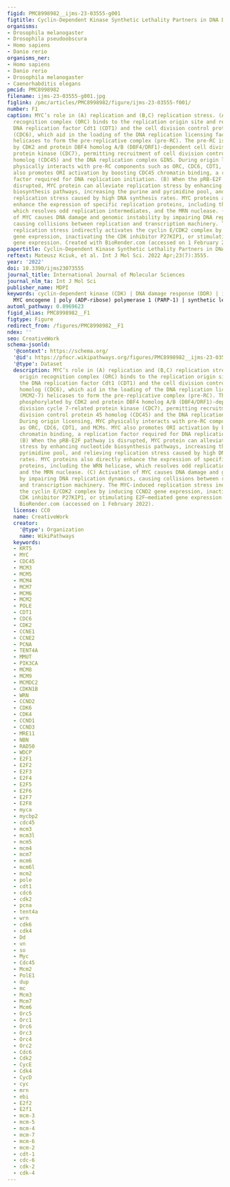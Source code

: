 ```yaml
---
figid: PMC8998982__ijms-23-03555-g001
figtitle: Cyclin-Dependent Kinase Synthetic Lethality Partners in DNA Damage Response
organisms:
- Drosophila melanogaster
- Drosophila pseudoobscura
- Homo sapiens
- Danio rerio
organisms_ner:
- Homo sapiens
- Danio rerio
- Drosophila melanogaster
- Caenorhabditis elegans
pmcid: PMC8998982
filename: ijms-23-03555-g001.jpg
figlink: /pmc/articles/PMC8998982/figure/ijms-23-03555-f001/
number: F1
caption: MYC’s role in (A) replication and (B,C) replication stress. (A) The origin
  recognition complex (ORC) binds to the replication origin site and recruits the
  DNA replication factor Cdt1 (CDT1) and the cell division control protein 6 homolog
  (CDC6), which aid in the loading of the DNA replication licensing factor (MCM2-7)
  helicases to form the pre-replicative complex (pre-RC). The pre-RC is phosphorylated
  by CDK2 and protein DBF4 homolog A/B (DBF4/DRF1)-dependent cell division cycle 7-related
  protein kinase (CDC7), permitting recruitment of cell division control protein 45
  homolog (CDC45) and the DNA replication complex GINS. During origin licensing, MYC
  physically interacts with pre-RC components such as ORC, CDC6, CDT1, and MCMs. MYC
  also promotes ORI activation by boosting CDC45 chromatin binding, a replication
  factor required for DNA replication initiation. (B) When the pRB-E2F pathway is
  disrupted, MYC protein can alleviate replication stress by enhancing nucleotide
  biosynthesis pathways, increasing the purine and pyrimidine pool, and relieving
  replication stress caused by high DNA synthesis rates. MYC proteins also directly
  enhance the expression of specific replication proteins, including the WRN helicase,
  which resolves odd replication intermediates, and the MRN nuclease. (C) Activation
  of MYC causes DNA damage and genomic instability by impairing DNA replication dynamics,
  causing collisions between replication and transcription machinery. The MYC-induced
  replication stress indirectly activates the cyclin E/CDK2 complex by inducing CCND2
  gene expression, inactivating the CDK inhibitor P27KIP1, or stimulating E2F–mediated
  gene expression. Created with BioRender.com (accessed on 1 February 2022).
papertitle: Cyclin-Dependent Kinase Synthetic Lethality Partners in DNA Damage Response.
reftext: Mateusz Kciuk, et al. Int J Mol Sci. 2022 Apr;23(7):3555.
year: '2022'
doi: 10.3390/ijms23073555
journal_title: International Journal of Molecular Sciences
journal_nlm_ta: Int J Mol Sci
publisher_name: MDPI
keywords: cyclin-dependent kinase (CDK) | DNA damage response (DDR) | inhibitor |
  MYC oncogene | poly (ADP-ribose) polymerase 1 (PARP-1) | synthetic lethality
automl_pathway: 0.8969623
figid_alias: PMC8998982__F1
figtype: Figure
redirect_from: /figures/PMC8998982__F1
ndex: ''
seo: CreativeWork
schema-jsonld:
  '@context': https://schema.org/
  '@id': https://pfocr.wikipathways.org/figures/PMC8998982__ijms-23-03555-g001.html
  '@type': Dataset
  description: MYC’s role in (A) replication and (B,C) replication stress. (A) The
    origin recognition complex (ORC) binds to the replication origin site and recruits
    the DNA replication factor Cdt1 (CDT1) and the cell division control protein 6
    homolog (CDC6), which aid in the loading of the DNA replication licensing factor
    (MCM2-7) helicases to form the pre-replicative complex (pre-RC). The pre-RC is
    phosphorylated by CDK2 and protein DBF4 homolog A/B (DBF4/DRF1)-dependent cell
    division cycle 7-related protein kinase (CDC7), permitting recruitment of cell
    division control protein 45 homolog (CDC45) and the DNA replication complex GINS.
    During origin licensing, MYC physically interacts with pre-RC components such
    as ORC, CDC6, CDT1, and MCMs. MYC also promotes ORI activation by boosting CDC45
    chromatin binding, a replication factor required for DNA replication initiation.
    (B) When the pRB-E2F pathway is disrupted, MYC protein can alleviate replication
    stress by enhancing nucleotide biosynthesis pathways, increasing the purine and
    pyrimidine pool, and relieving replication stress caused by high DNA synthesis
    rates. MYC proteins also directly enhance the expression of specific replication
    proteins, including the WRN helicase, which resolves odd replication intermediates,
    and the MRN nuclease. (C) Activation of MYC causes DNA damage and genomic instability
    by impairing DNA replication dynamics, causing collisions between replication
    and transcription machinery. The MYC-induced replication stress indirectly activates
    the cyclin E/CDK2 complex by inducing CCND2 gene expression, inactivating the
    CDK inhibitor P27KIP1, or stimulating E2F–mediated gene expression. Created with
    BioRender.com (accessed on 1 February 2022).
  license: CC0
  name: CreativeWork
  creator:
    '@type': Organization
    name: WikiPathways
  keywords:
  - KRT5
  - MYC
  - CDC45
  - MCM3
  - MCM5
  - MCM4
  - MCM7
  - MCM6
  - MCM2
  - POLE
  - CDT1
  - CDC6
  - CDK2
  - CCNE1
  - CCNE2
  - PCNA
  - TENT4A
  - MMUT
  - PIK3CA
  - MCM8
  - MCM9
  - MCMDC2
  - CDKN1B
  - WRN
  - CCND2
  - CDK6
  - CDK4
  - CCND1
  - CCND3
  - MRE11
  - NBN
  - RAD50
  - WDCP
  - E2F1
  - E2F2
  - E2F3
  - E2F4
  - E2F5
  - E2F6
  - E2F7
  - E2F8
  - myca
  - mycbp2
  - cdc45
  - mcm3
  - mcm3l
  - mcm5
  - mcm4
  - mcm7
  - mcm6
  - mcm6l
  - mcm2
  - pole
  - cdt1
  - cdc6
  - cdk2
  - pcna
  - tent4a
  - wrn
  - cdk6
  - cdk4
  - Dd
  - vn
  - so
  - Myc
  - Cdc45
  - Mcm2
  - PolE1
  - dup
  - mc
  - Mcm3
  - Mcm7
  - Mcm6
  - Orc5
  - Orc1
  - Orc6
  - Orc3
  - Orc4
  - Orc2
  - Cdc6
  - Cdk2
  - CycE
  - Cdk4
  - CycD
  - cyc
  - mrn
  - ebi
  - E2f2
  - E2f1
  - mcm-3
  - mcm-5
  - mcm-4
  - mcm-7
  - mcm-6
  - mcm-2
  - cdt-1
  - cdc-6
  - cdk-2
  - cdk-4
---
```

